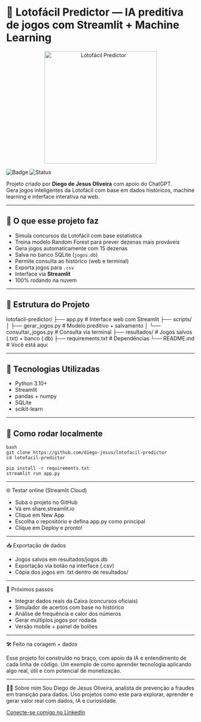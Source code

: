 # 🎯 Lotofácil Predictor — IA preditiva de jogos com Streamlit + Machine Learning

<p align="center">
  <img src="https://raw.githubusercontent.com/diego-jesus/lotofacil-predictor/main/img/logo.png" alt="Lotofácil Predictor" width="300"/>
</p>

![Badge](https://img.shields.io/badge/IA-preditiva-green)
![Status](https://img.shields.io/badge/status-em%20desenvolvimento-yellow)

Projeto criado por **Diego de Jesus Oliveira** com apoio do ChatGPT.  
Gera jogos inteligentes da Lotofácil com base em dados históricos, machine learning e interface interativa na web.

---

## 🧠 O que esse projeto faz

- Simula concursos da Lotofácil com base estatística
- Treina modelo Random Forest para prever dezenas mais prováveis
- Gera jogos automaticamente com 15 dezenas
- Salva no banco SQLite (`jogos.db`)
- Permite consulta ao histórico (web e terminal)
- Exporta jogos para `.csv`
- Interface via **Streamlit**
- 100% rodando na nuvem

---

## 🧱 Estrutura do Projeto

lotofacil-predictor/
├── app.py # Interface web com Streamlit
├── scripts/
│ ├── gerar_jogos.py # Modelo preditivo + salvamento
│ └── consultar_jogos.py # Consulta via terminal
├── resultados/ # Jogos salvos (.txt) + banco (.db)
├── requirements.txt # Dependências
└── README.md # Você está aqui


---

## 🧪 Tecnologias Utilizadas

- Python 3.10+  
- Streamlit  
- pandas + numpy  
- SQLite  
- scikit-learn

---

## 🚀 Como rodar localmente

```
bash
git clone https://github.com/diego-jesus/lotofacil-predictor
cd lotofacil-predictor

pip install -r requirements.txt
streamlit run app.py
```

---

🌐 Testar online (Streamlit Cloud)

- Suba o projeto no GitHub
- Vá em share.streamlit.io
- Clique em New App
- Escolha o repositório e defina app.py como principal
- Clique em Deploy e pronto!

---

📥 Exportação de dados

- Jogos salvos em resultados/jogos.db
- Exportação via botão na interface (.csv)
- Cópia dos jogos em .txt dentro de resultados/

---

📌 Próximos passos

- Integrar dados reais da Caixa (concursos oficiais)
- Simulador de acertos com base no histórico
- Análise de frequência e calor dos números
- Gerar múltiplos jogos por rodada
- Versão mobile + painel de bolões

---

🛠️ Feito na coragem + dados

Esse projeto foi construído no braço, com apoio da IA e entendimento de cada linha de código.
Um exemplo de como aprender tecnologia aplicando algo real, útil e com potencial de monetização.

---

👨‍💻 Sobre mim
Sou Diego de Jesus Oliveira, analista de prevenção a fraudes em transição para dados.
Uso projetos como este para explorar, aprender e gerar valor real com dados, IA e curiosidade.

[Conecte-se comigo no LinkedIn](https://www.linkedin.com/in/diego-jesus-317302178/)
